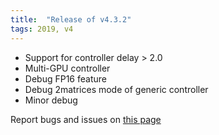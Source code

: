 ```yaml
---
title:  "Release of v4.3.2"
tags: 2019, v4
---
```


* Support for controller delay > 2.0
* Multi-GPU controller
* Debug FP16 feature
* Debug 2matrices mode of generic controller
* Minor debug

Report bugs and issues on [this page](https://github.com/ANR-COMPASS/shesha/issues)
